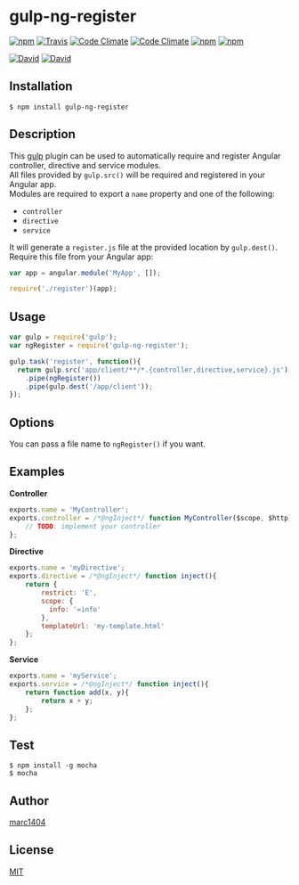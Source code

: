 # gulp-ng-register
[![npm](https://img.shields.io/npm/v/gulp-ng-register.svg?style=flat-square)](https://www.npmjs.com/package/ng-register)
[![Travis](https://img.shields.io/travis/marc1404/gulp-ng-register.svg?style=flat-square)](https://travis-ci.org/marc1404/ng-register)
[![Code Climate](https://img.shields.io/codeclimate/github/marc1404/gulp-ng-register.svg?style=flat-square)](https://codeclimate.com/github/marc1404/ng-register)
[![Code Climate](https://img.shields.io/codeclimate/coverage/github/marc1404/gulp-ng-register.svg?style=flat-square)](https://codeclimate.com/github/marc1404/ng-register/coverage)
[![npm](https://img.shields.io/npm/l/gulp-ng-register.svg?style=flat-square)](https://github.com/marc1404/ng-register/blob/master/LICENSE)
[![npm](https://img.shields.io/npm/dm/gulp-ng-register.svg?style=flat-square)](https://www.npmjs.com/package/ng-register)

[![David](https://img.shields.io/david/marc1404/gulp-ng-register.svg?style=flat-square)](https://github.com/marc1404/ng-register/blob/master/package.json)
[![David](https://img.shields.io/david/dev/marc1404/gulp-ng-register.svg?style=flat-square)](https://github.com/marc1404/ng-register/blob/master/package.json)

## Installation
```
$ npm install gulp-ng-register
```
  
## Description
This [gulp](https://www.npmjs.com/package/gulp) plugin can be used to automatically require and register Angular controller, directive and service modules.  
All files provided by ```gulp.src()``` will be required and registered in your Angular app.  
Modules are required to export a ```name``` property and one of the following:  
- ```controller```
- ```directive```
- ```service```

It will generate a ```register.js``` file at the provided location by ```gulp.dest()```.  
Require this file from your Angular app:  
```javascript
var app = angular.module('MyApp', []);

require('./register')(app);
```

## Usage
```javascript
var gulp = require('gulp');
var ngRegister = require('gulp-ng-register');

gulp.task('register', function(){
  return gulp.src('app/client/**/*.{controller,directive,service}.js')
    .pipe(ngRegister())
    .pipe(gulp.dest('/app/client'));
});
```
  
## Options
You can pass a file name to ```ngRegister()``` if you want.

## Examples
**Controller**
```javascript
exports.name = 'MyController';
exports.controller = /*@ngInject*/ function MyController($scope, $http){
	// TODO: implement your controller
};
```
  
**Directive**
```javascript
exports.name = 'myDirective';
exports.directive = /*@ngInject*/ function inject(){
	return {
		restrict: 'E',
	    scope: {
	      info: '=info'
	    },
	    templateUrl: 'my-template.html'
	};
};
```
  
**Service**
```javascript
exports.name = 'myService';
exports.service = /*@ngInject*/ function inject(){
	return function add(x, y){
		return x + y;
	};
};
```

## Test
```
$ npm install -g mocha  
$ mocha
```
  
## Author
[marc1404](https://github.com/marc1404)

## License
[MIT](https://github.com/marc1404/gulp-ng-register/blob/master/LICENSE)
